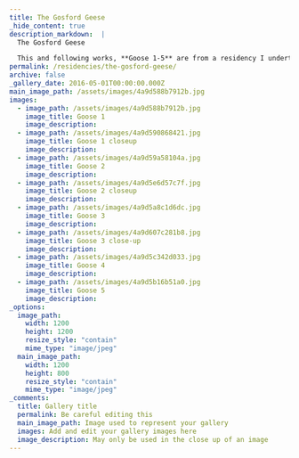 ```yaml
---
title: The Gosford Geese
_hide_content: true
description_markdown:  |
  The Gosford Geese

  This and following works, **Goose 1-5** are from a residency I undertook at Gosford Hill School, Oxfordshire (June-July 2009) commissioned by educational charity **Kids@rt**. This is involved working with students aged 11-16 making outdoor sculptures within the school grounds using recycled materials.The theme of  ' Geese'  suggested by one of the students seemed to be in keeping with the school logo and the way geese work together in a team reflects the school's ethos. Materials used included willow, twigs, buttons, ribbon and other accessories. The staff, students and trustees from Kids@rt felt this was a  worthwhile project and the resulting artwork visually rich and interesting.
permalink: /residencies/the-gosford-geese/
archive: false
_gallery_date: 2016-05-01T00:00:00.000Z
main_image_path: /assets/images/4a9d588b7912b.jpg
images:            
  - image_path: /assets/images/4a9d588b7912b.jpg
    image_title: Goose 1
    image_description:   
  - image_path: /assets/images/4a9d590868421.jpg
    image_title: Goose 1 closeup
    image_description:
  - image_path: /assets/images/4a9d59a58104a.jpg
    image_title: Goose 2
    image_description:
  - image_path: /assets/images/4a9d5e6d57c7f.jpg
    image_title: Goose 2 closeup
    image_description:  
  - image_path: /assets/images/4a9d5a8c1d6dc.jpg
    image_title: Goose 3
    image_description:   
  - image_path: /assets/images/4a9d607c281b8.jpg
    image_title: Goose 3 close-up
    image_description:
  - image_path: /assets/images/4a9d5c342d033.jpg
    image_title: Goose 4
    image_description:
  - image_path: /assets/images/4a9d5b16b51a0.jpg
    image_title: Goose 5
    image_description:         
_options:
  image_path:
    width: 1200
    height: 1200
    resize_style: "contain"
    mime_type: "image/jpeg"
  main_image_path:
    width: 1200
    height: 800
    resize_style: "contain"
    mime_type: "image/jpeg"
_comments:
  title: Gallery title
  permalink: Be careful editing this
  main_image_path: Image used to represent your gallery
  images: Add and edit your gallery images here
  image_description: May only be used in the close up of an image
---
```


